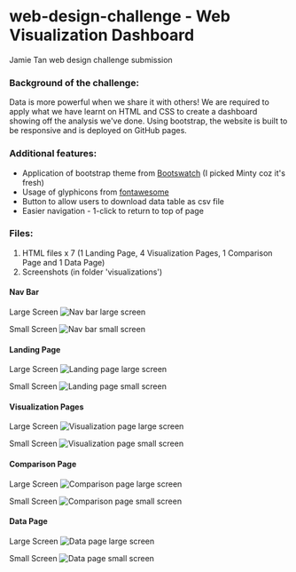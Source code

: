 # web-design-challenge - Web Visualization Dashboard
 Jamie Tan web design challenge submission

### Background of the challenge:

Data is more powerful when we share it with others! We are required to apply what we have learnt on HTML and CSS to create a dashboard showing off the analysis we've done. Using bootstrap, the website is built to be responsive and is deployed on GitHub pages.

### Additional features:
* Application of bootstrap theme from [Bootswatch](https://bootswatch.com/) (I picked Minty coz it's fresh)
* Usage of glyphicons from [fontawesome](https://fontawesome.com/)
* Button to allow users to download data table as csv file
* Easier navigation - 1-click to return to top of page

### Files:
1. HTML files x 7 (1 Landing Page, 4 Visualization Pages, 1 Comparison Page and 1 Data Page)
2. Screenshots (in folder 'visualizations')

#### Nav Bar
Large Screen
![Nav bar large screen](WebVisualizations/visualizations/Nav_Bar_Large.png)

Small Screen
![Nav bar small screen](WebVisualizations/visualizations/Nav_Bar_Small.png)

#### Landing Page

Large Screen
![Landing page large screen](WebVisualizations/visualizations/gifs/Landing_Page_Large.gif)

Small Screen
![Landing page small screen](WebVisualizations/visualizations/gifs/Landing_Page_Small.gif)

#### Visualization Pages

Large Screen
![Visualization page large screen](WebVisualizations/visualizations/gifs/Visualization_Page_Large.gif)

Small Screen
![Visualization page small screen](WebVisualizations/visualizations/gifs/Visualization_Page_Small.gif)

#### Comparison Page

Large Screen
![Comparison page large screen](WebVisualizations/visualizations/gifs/Comparison_Page_Large.gif)

Small Screen
![Comparison page small screen](WebVisualizations/visualizations/gifs/Comparison_Page_Small.gif)

#### Data Page

Large Screen
![Data page large screen](WebVisualizations/visualizations/gifs/Data_Page_Large.gif)

Small Screen
![Data page small screen](WebVisualizations/visualizations/gifs/Data_Page_Small.gif)




